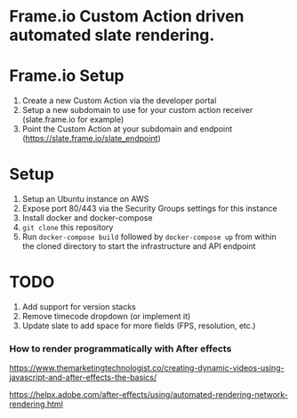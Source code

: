 # Frame.io Custom Action driven automated slate rendering.

# Frame.io Setup

1. Create a new Custom Action via the developer portal
2. Setup a new subdomain to use for your custom action receiver (slate.frame.io for example)
3. Point the Custom Action at your subdomain and endpoint (https://slate.frame.io/slate_endpoint)

# Setup

1. Setup an Ubuntu instance on AWS
2. Expose port 80/443 via the Security Groups settings for this instance
3. Install docker and docker-compose
4. `git clone` this repository
5. Run `docker-compose build` followed by `docker-compose up` from within the cloned directory to start the infrastructure and API endpoint

# TODO

1. Add support for version stacks
2. Remove timecode dropdown (or implement it)
3. Update slate to add space for more fields (FPS, resolution, etc.)

### How to render programmatically with After effects
https://www.themarketingtechnologist.co/creating-dynamic-videos-using-javascript-and-after-effects-the-basics/

https://helpx.adobe.com/after-effects/using/automated-rendering-network-rendering.html

